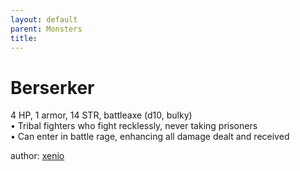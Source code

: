 ```yaml
---
layout: default
parent: Monsters
title:
---
```

# Berserker
4 HP, 1 armor, 14 STR, battleaxe (d10, bulky)    
• Tribal fighters who fight recklessly, never taking prisoners  
• Can enter in battle rage, enhancing all damage dealt and received  

author: [xenio](https://xenioinabottle.blogspot.com/2021/02/classic-monsters-for-cairnito-part-1.html)

